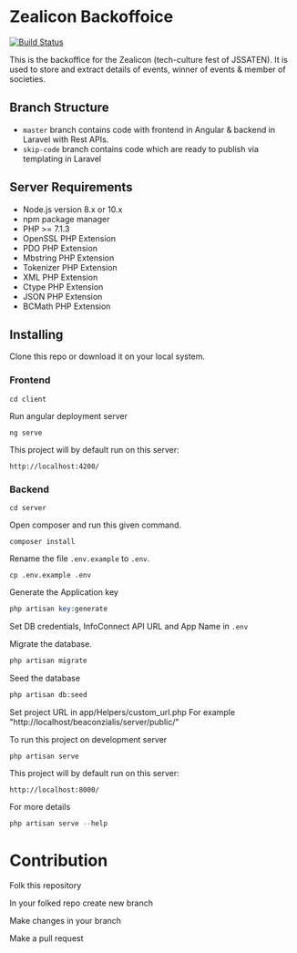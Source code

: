 # Zealicon Backoffoice

[![Build Status](https://travis-ci.com/dhruvhacks/beaconzialis.svg?token=GswNQqzQBpsTNepy5MaT&branch=master)](https://travis-ci.com/dhruvhacks/beaconzialis)

This is the backoffice for the Zealicon (tech-culture fest of JSSATEN). It is used to store and extract details of events, winner of events & member of societies.


## Branch Structure
* ``master`` branch contains code with frontend in Angular & backend in Laravel with Rest APIs.
* ``skip-code`` branch contains code which are ready to publish via templating in Laravel

## Server Requirements
-   Node.js version 8.x or 10.x
-   npm package manager
-   PHP >= 7.1.3
-   OpenSSL PHP Extension
-   PDO PHP Extension
-   Mbstring PHP Extension
-   Tokenizer PHP Extension
-   XML PHP Extension
-   Ctype PHP Extension
-   JSON PHP Extension
-   BCMath PHP Extension

## Installing

Clone this repo or download it on your local system.

### Frontend

```shell
cd client
```

Run angular deployment server

```shell
ng serve
```

This project will by default run on this server:

```
http://localhost:4200/
```

### Backend

```shell
cd server
```

Open composer and run this given command.

```shell
composer install
```

Rename the file `.env.example` to `.env`.

```shell
cp .env.example .env
```

Generate the Application key

```php
php artisan key:generate
```

Set DB credentials, InfoConnect API URL and App Name in `.env`

Migrate the database.

```php
php artisan migrate
```

Seed the database

```php
php artisan db:seed
```

Set project URL in app/Helpers/custom_url.php
For example "http://localhost/beaconzialis/server/public/"

To run this project on development server

```php
php artisan serve
```

This project will by default run on this server:

```
http://localhost:8000/
```

For more details
```php
php artisan serve --help
```

# Contribution

Folk this repository

In your folked repo create new branch

Make changes in your branch

Make a pull request
